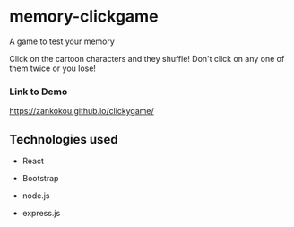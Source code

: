 # memory-clickgame
A game to test your memory

Click on the cartoon characters and they shuffle! Don't click on any one of them twice or you lose!

### Link to Demo
https://zankokou.github.io/clickygame/


## Technologies used
* React

* Bootstrap

* node.js

* express.js

